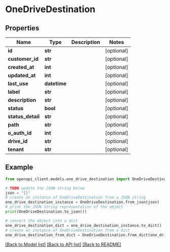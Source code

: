 # OneDriveDestination


## Properties

Name | Type | Description | Notes
------------ | ------------- | ------------- | -------------
**id** | **str** |  | [optional] 
**customer_id** | **str** |  | [optional] 
**created_at** | **int** |  | [optional] 
**updated_at** | **int** |  | [optional] 
**last_use** | **datetime** |  | [optional] 
**label** | **str** |  | [optional] 
**description** | **str** |  | [optional] 
**status** | **bool** |  | [optional] 
**status_detail** | **str** |  | [optional] 
**path** | **str** |  | [optional] 
**o_auth_id** | **int** |  | [optional] 
**drive_id** | **str** |  | [optional] 
**tenant** | **str** |  | [optional] 

## Example

```python
from openapi_client.models.one_drive_destination import OneDriveDestination

# TODO update the JSON string below
json = "{}"
# create an instance of OneDriveDestination from a JSON string
one_drive_destination_instance = OneDriveDestination.from_json(json)
# print the JSON string representation of the object
print(OneDriveDestination.to_json())

# convert the object into a dict
one_drive_destination_dict = one_drive_destination_instance.to_dict()
# create an instance of OneDriveDestination from a dict
one_drive_destination_from_dict = OneDriveDestination.from_dict(one_drive_destination_dict)
```
[[Back to Model list]](../README.md#documentation-for-models) [[Back to API list]](../README.md#documentation-for-api-endpoints) [[Back to README]](../README.md)


